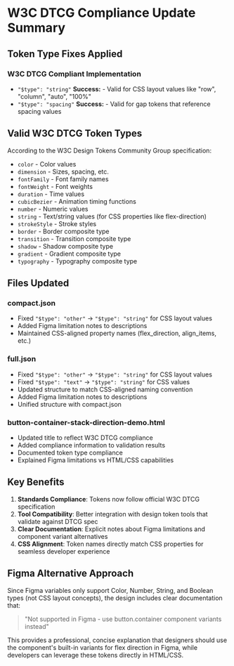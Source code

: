 # W3C DTCG Compliance Update Summary

## Token Type Fixes Applied

### W3C DTCG Compliant Implementation
- `"$type": "string"` **Success:** - Valid for CSS layout values like "row", "column", "auto", "100%"
- `"$type": "spacing"` **Success:** - Valid for gap tokens that reference spacing values

## Valid W3C DTCG Token Types
According to the W3C Design Tokens Community Group specification:

- `color` - Color values
- `dimension` - Sizes, spacing, etc.
- `fontFamily` - Font family names
- `fontWeight` - Font weights
- `duration` - Time values
- `cubicBezier` - Animation timing functions
- `number` - Numeric values
- `string` - Text/string values (for CSS properties like flex-direction)
- `strokeStyle` - Stroke styles
- `border` - Border composite type
- `transition` - Transition composite type
- `shadow` - Shadow composite type
- `gradient` - Gradient composite type
- `typography` - Typography composite type

## Files Updated

### compact.json
- Fixed `"$type": "other"` → `"$type": "string"` for CSS layout values
- Added Figma limitation notes to descriptions
- Maintained CSS-aligned property names (flex_direction, align_items, etc.)

### full.json  
- Fixed `"$type": "other"` → `"$type": "string"` for CSS layout values
- Fixed `"$type": "text"` → `"$type": "string"` for CSS values
- Updated structure to match CSS-aligned naming convention
- Added Figma limitation notes to descriptions
- Unified structure with compact.json

### button-container-stack-direction-demo.html
- Updated title to reflect W3C DTCG compliance
- Added compliance information to validation results
- Documented token type compliance
- Explained Figma limitations vs HTML/CSS capabilities

## Key Benefits

1. **Standards Compliance**: Tokens now follow official W3C DTCG specification
2. **Tool Compatibility**: Better integration with design token tools that validate against DTCG spec
3. **Clear Documentation**: Explicit notes about Figma limitations and component variant alternatives
4. **CSS Alignment**: Token names directly match CSS properties for seamless developer experience

## Figma Alternative Approach

Since Figma variables only support Color, Number, String, and Boolean types (not CSS layout concepts), the design includes clear documentation that:

> "Not supported in Figma - use button.container component variants instead"

This provides a professional, concise explanation that designers should use the component's built-in variants for flex direction in Figma, while developers can leverage these tokens directly in HTML/CSS.
